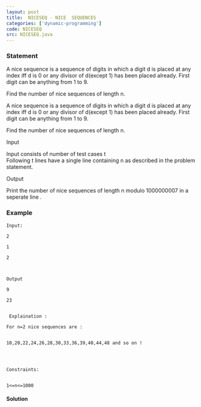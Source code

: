 ```yaml
---
layout: post
title:  NICESEQ - NICE  SEQUENCES
categories: ['dynamic-programming']
code: NICESEQ
src: NICESEQ.java
---
```


### **Statement**

A nice sequence is a sequence of digits in which a digit d is placed at any
index iff d is 0 or any divisor of d(except 1) has been placed already. First
digit can be anything from 1 to 9.

Find the number of nice sequences of length n.

A nice sequence is a sequence of digits in which a digit d is placed at any
index iff d is 0 or any divisor of d(except 1) has been placed already. First
digit can be anything from 1 to 9.

Find the number of nice sequences of length n.

Input

Input consists of number of test cases t  
Following t lines have a single line containing n as described in the problem
statement.

Output

Print the number of nice sequences of length n modulo 1000000007 in a seperate
line .

### Example

    
    
    Input:
    2
    1
    2
    
    Output
    9
    23
    
    
     Explaination :
    For n=2 nice sequences are :
    
    
    10,20,22,24,26,28,30,33,36,39,40,44,48 and so on !
    
    
    
    Constraints:
    
    
    1<=n<=1000



#### **Solution**



